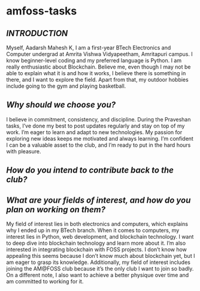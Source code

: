 # amfoss-tasks

## *INTRODUCTION*

Myself, Aadarsh Mahesh K, I am a first-year BTech Electronics and Computer undergrad at Amrita Vishwa Vidyapeetham, Amritapuri campus. I know beginner-level coding and my preferred language is Python. I am really enthusiastic about Blockchain. Believe me, even though I may not be able to explain what it is and how it works, I believe there is something in there, and I want to explore the field. Apart from that, my outdoor hobbies include going to the gym and playing basketball.

## *Why should we choose you?*

I believe in commitment, consistency, and discipline. During the Praveshan tasks, I’ve done my best to post updates regularly and stay on top of my work. I’m eager to learn and adapt to new technologies. My passion for exploring new ideas keeps me motivated and always learning. I’m confident I can be a valuable asset to the club, and I’m ready to put in the hard hours with pleasure.

## *How do you intend to contribute back to the club?*

## *What are your fields of interest, and how do you plan on working on them?*

My field of interest lies in both electronics and computers, which explains why I ended up in my BTech branch. When it comes to computers, my interest lies in Python, web development, and blockchain technology. I want to deep dive into blockchain technology and learn more about it. I’m also interested in integrating blockchain with FOSS projects. I don’t know how appealing this seems because I don’t know much about blockchain yet, but I am eager to grasp its knowledge. Additionally, my field of interest includes joining the AM@FOSS club because it’s the only club I want to join so badly. On a different note, I also want to achieve a better physique over time and am committed to working for it.








